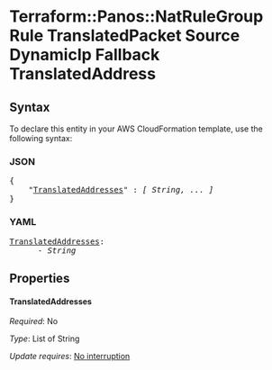 # Terraform::Panos::NatRuleGroup Rule TranslatedPacket Source DynamicIp Fallback TranslatedAddress

## Syntax

To declare this entity in your AWS CloudFormation template, use the following syntax:

### JSON

<pre>
{
    "<a href="#translatedaddresses" title="TranslatedAddresses">TranslatedAddresses</a>" : <i>[ String, ... ]</i>
}
</pre>

### YAML

<pre>
<a href="#translatedaddresses" title="TranslatedAddresses">TranslatedAddresses</a>: <i>
      - String</i>
</pre>

## Properties

#### TranslatedAddresses

_Required_: No

_Type_: List of String

_Update requires_: [No interruption](https://docs.aws.amazon.com/AWSCloudFormation/latest/UserGuide/using-cfn-updating-stacks-update-behaviors.html#update-no-interrupt)

